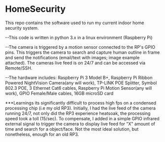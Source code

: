 # HomeSecurity
This repo contains the software used to run my current indoor home security system.

--This code is written in python 3.x in a linux environment (Raspberry Pi)

--The camera is triggered by a motion sensor connected to the RP's GPIO pins. This triggers the camera to search and capture human outline in frame and send the notifications (email/text with images; image example attached). The cameras live feed is on 24/7 and can be accessed via Remote/SSH.

--The hardware includes: Raspberry Pi 3 Model B+, Raspberry Pi Ribbon Powered NightVision Camera(any will work), TP-LINK POE Splitter,  Symbol 802.3 POE, 3 Ethernet Cat6 cables, Raspberry Pi Motion Sensor(any will work), GPIO Female/Male cables, 16GB microSD card

***Learnings
its significantly difficult to process high fps on a condensed processing chip (i.e my old RP3). Initially, I had the live feed of the camera running 24/7, not only did the RP3 experience heatsoak, the processing speed took a toll (15/sec). To compensate, I added in a simple GPIO infrared external signal to trigger the camera to display live feed for "X" amount of time and search for a object/face. 
Not the most ideal solution, but nonetheless, enough for an old RP3.

